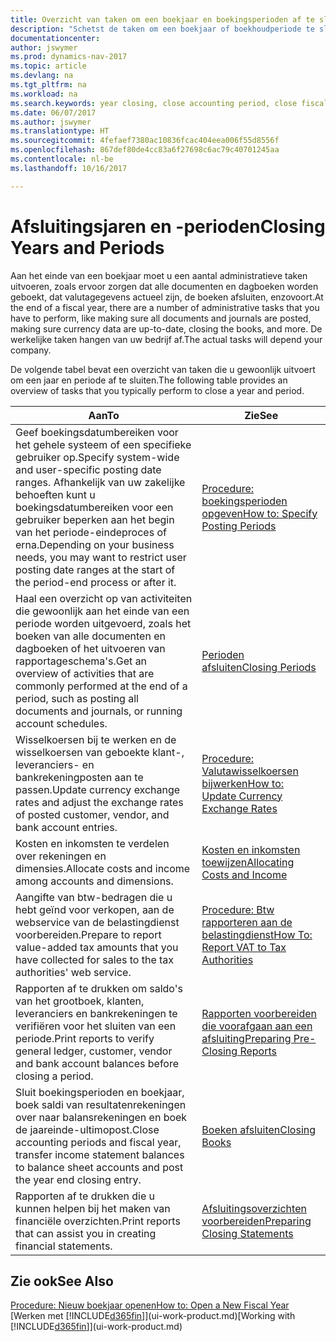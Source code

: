 ```yaml
---
title: Overzicht van taken om een boekjaar en boekingsperioden af te sluiten
description: "Schetst de taken om een boekjaar of boekhoudperiode te sluiten, bijvoorbeeld, ervoor zorgen dat documenten en dagboeken worden geboekt en banksaldi verifiëren."
documentationcenter: 
author: jswymer
ms.prod: dynamics-nav-2017
ms.topic: article
ms.devlang: na
ms.tgt_pltfrm: na
ms.workload: na
ms.search.keywords: year closing, close accounting period, close fiscal year, bank account detailed trial balance
ms.date: 06/07/2017
ms.author: jswymer
ms.translationtype: HT
ms.sourcegitcommit: 4fefaef7380ac10836fcac404eea006f55d8556f
ms.openlocfilehash: 867def80de4cc83a6f27698c6ac79c40701245aa
ms.contentlocale: nl-be
ms.lasthandoff: 10/16/2017

---
```

# <a name="closing-years-and-periods"></a><span data-ttu-id="7efd1-103">Afsluitingsjaren en -perioden</span><span class="sxs-lookup"><span data-stu-id="7efd1-103">Closing Years and Periods</span></span>
<span data-ttu-id="7efd1-104">Aan het einde van een boekjaar moet u een aantal administratieve taken uitvoeren, zoals ervoor zorgen dat alle documenten en dagboeken worden geboekt, dat valutagegevens actueel zijn, de boeken afsluiten, enzovoort.</span><span class="sxs-lookup"><span data-stu-id="7efd1-104">At the end of a fiscal year, there are a number of administrative tasks that you have to perform, like making sure all documents and journals are posted, making sure currency data are up-to-date, closing the books, and more.</span></span> <span data-ttu-id="7efd1-105">De werkelijke taken hangen van uw bedrijf af.</span><span class="sxs-lookup"><span data-stu-id="7efd1-105">The actual tasks will depend your company.</span></span>

<span data-ttu-id="7efd1-106">De volgende tabel bevat een overzicht van taken die u gewoonlijk uitvoert om een jaar en periode af te sluiten.</span><span class="sxs-lookup"><span data-stu-id="7efd1-106">The following table provides an overview of tasks that you typically perform to close a year and period.</span></span> 

| <span data-ttu-id="7efd1-107">Aan</span><span class="sxs-lookup"><span data-stu-id="7efd1-107">To</span></span> | <span data-ttu-id="7efd1-108">Zie</span><span class="sxs-lookup"><span data-stu-id="7efd1-108">See</span></span> |
| --- | --- |
| <span data-ttu-id="7efd1-109">Geef boekingsdatumbereiken voor het gehele systeem of een specifieke gebruiker op.</span><span class="sxs-lookup"><span data-stu-id="7efd1-109">Specify system-wide and user-specific posting date ranges.</span></span> <span data-ttu-id="7efd1-110">Afhankelijk van uw zakelijke behoeften kunt u boekingsdatumbereiken voor een gebruiker beperken aan het begin van het periode-eindeproces of erna.</span><span class="sxs-lookup"><span data-stu-id="7efd1-110">Depending on your business needs, you may want to restrict user posting date ranges at the start of the period-end process or after it.</span></span> |[<span data-ttu-id="7efd1-111">Procedure: boekingsperioden opgeven</span><span class="sxs-lookup"><span data-stu-id="7efd1-111">How to: Specify Posting Periods</span></span>](finance-how-specify-posting-periods.md) |
| <span data-ttu-id="7efd1-112">Haal een overzicht op van activiteiten die gewoonlijk aan het einde van een periode worden uitgevoerd, zoals het boeken van alle documenten en dagboeken of het uitvoeren van rapportageschema's.</span><span class="sxs-lookup"><span data-stu-id="7efd1-112">Get an overview of activities that are commonly performed at the end of a period, such as posting all documents and journals, or running account schedules.</span></span> |[<span data-ttu-id="7efd1-113">Perioden afsluiten</span><span class="sxs-lookup"><span data-stu-id="7efd1-113">Closing Periods</span></span>](year-how-complete-period-end-processes.md) |
| <span data-ttu-id="7efd1-114">Wisselkoersen bij te werken en de wisselkoersen van geboekte klant-, leveranciers- en bankrekeningposten aan te passen.</span><span class="sxs-lookup"><span data-stu-id="7efd1-114">Update currency exchange rates and adjust the exchange rates of posted customer, vendor, and bank account entries.</span></span> |[<span data-ttu-id="7efd1-115">Procedure: Valutawisselkoersen bijwerken</span><span class="sxs-lookup"><span data-stu-id="7efd1-115">How to: Update Currency Exchange Rates</span></span>](finance-how-update-currencies.md) |
| <span data-ttu-id="7efd1-116">Kosten en inkomsten te verdelen over rekeningen en dimensies.</span><span class="sxs-lookup"><span data-stu-id="7efd1-116">Allocate costs and income among accounts and dimensions.</span></span> |[<span data-ttu-id="7efd1-117">Kosten en inkomsten toewijzen</span><span class="sxs-lookup"><span data-stu-id="7efd1-117">Allocating Costs and Income</span></span>](year-allocate-costs-income.md) |
| <span data-ttu-id="7efd1-118">Aangifte van btw-bedragen die u hebt geïnd voor verkopen, aan de webservice van de belastingdienst voorbereiden.</span><span class="sxs-lookup"><span data-stu-id="7efd1-118">Prepare to report value-added tax amounts that you have collected for sales to the tax authorities' web service.</span></span> |[<span data-ttu-id="7efd1-119">Procedure: Btw rapporteren aan de belastingdienst</span><span class="sxs-lookup"><span data-stu-id="7efd1-119">How To: Report VAT to Tax Authorities</span></span>](finance-how-report-vat.md)|
| <span data-ttu-id="7efd1-120">Rapporten af te drukken om saldo's van het grootboek, klanten, leveranciers en bankrekeningen te verifiëren voor het sluiten van een periode.</span><span class="sxs-lookup"><span data-stu-id="7efd1-120">Print reports to verify general ledger, customer, vendor and bank account balances before closing a period.</span></span> |[<span data-ttu-id="7efd1-121">Rapporten voorbereiden die voorafgaan aan een afsluiting</span><span class="sxs-lookup"><span data-stu-id="7efd1-121">Preparing Pre-Closing Reports</span></span>](year-prepare-preclose-reports.md) |
| <span data-ttu-id="7efd1-122">Sluit boekingsperioden en boekjaar, boek saldi van resultatenrekeningen over naar balansrekeningen en boek de jaareinde-ultimopost.</span><span class="sxs-lookup"><span data-stu-id="7efd1-122">Close accounting periods and fiscal year, transfer income statement balances to balance sheet accounts and post the year end closing entry.</span></span> |[<span data-ttu-id="7efd1-123">Boeken afsluiten</span><span class="sxs-lookup"><span data-stu-id="7efd1-123">Closing Books</span></span>](year-close-books.md) |
| <span data-ttu-id="7efd1-124">Rapporten af te drukken die u kunnen helpen bij het maken van financiële overzichten.</span><span class="sxs-lookup"><span data-stu-id="7efd1-124">Print reports that can assist you in creating financial statements.</span></span> |[<span data-ttu-id="7efd1-125">Afsluitingsoverzichten voorbereiden</span><span class="sxs-lookup"><span data-stu-id="7efd1-125">Preparing Closing Statements</span></span>](year-prepare-close-statement.md) |

## <a name="see-also"></a><span data-ttu-id="7efd1-126">Zie ook</span><span class="sxs-lookup"><span data-stu-id="7efd1-126">See Also</span></span>
[<span data-ttu-id="7efd1-127">Procedure: Nieuw boekjaar openen</span><span class="sxs-lookup"><span data-stu-id="7efd1-127">How to: Open a New Fiscal Year</span></span>](finance-how-open-new-fiscal-year.md)  
<span data-ttu-id="7efd1-128">[Werken met [!INCLUDE[d365fin](includes/d365fin_md.md)]](ui-work-product.md)</span><span class="sxs-lookup"><span data-stu-id="7efd1-128">[Working with [!INCLUDE[d365fin](includes/d365fin_md.md)]](ui-work-product.md)</span></span>

